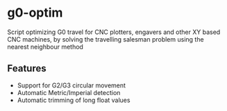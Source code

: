 # g0-optim
Script optimizing G0 travel for CNC plotters, engavers and other XY based CNC machines, by solving the travelling salesman problem using the nearest neighbour method

## Features
- Support for G2/G3 circular movement
- Automatic Metric/Imperial detection
- Automatic trimming of long float values
